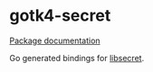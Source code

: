# gotk4-secret

[Package documentation](https://pkg.go.dev/github.com/diamondburned/gotk4-secret/pkg/secret)

Go generated bindings for [libsecret][secret].

[secret]: https://developer.gnome.org/libsecret/0.20/
